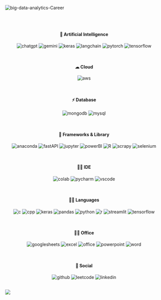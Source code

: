 <br><br>

![big-data-analytics-Career](https://github.com/user-attachments/assets/4e23b4eb-322b-4f77-962c-4c91a2b66905)

<br><br>   
<h4 align="center">🤖 Artificial Intelligence</h4>
<p align="center"> 
   <img align="center" alt="chatgpt" width="auto" src="https://img.shields.io/badge/ChatGPT-74aa9c?style=for-the-badge&logo=openai&logoColor=white" />
   <img align="center" alt="gemini" width="auto" src="https://img.shields.io/badge/Google%20Gemini-8E75B2?style=for-the-badge&logo=googlegemini&logoColor=white" />
   <img align="center" alt="keras" width="auto" src="https://img.shields.io/badge/Keras-FF0000?style=for-the-badge&logo=keras&logoColor=white" />
   <img align="center" alt="langchain" width="auto" src="https://img.shields.io/badge/langchain-1C3C3C?style=for-the-badge&logo=langchain&logoColor=white" />
   <img align="center" alt="pytorch" width="auto" src="https://img.shields.io/badge/PyTorch-EE4C2C?style=for-the-badge&logo=pytorch&logoColor=white" />
   <img align="center" alt="tensorflow" width="auto" src="https://img.shields.io/badge/TensorFlow-FF6F00?style=for-the-badge&logo=tensorflow&logoColor=white" />
</p>
   
<br>

<h4 align="center">☁ Cloud</h4>
<p align="center">
   <img align="center" alt="aws" width="auto" src="https://img.shields.io/badge/Amazon_AWS-FF9900?style=for-the-badge&logo=amazonaws&logoColor=white" />
</p>
   
<br>

<h4 align="center">⚡ Database</h4>
<p align="center">
   <img align="center" alt="mongodb" width="auto" src="https://img.shields.io/badge/MongoDB-4EA94B?style=for-the-badge&logo=mongodb&logoColor=white" />
   <img align="center" alt="mysql" width="auto" src="https://img.shields.io/badge/MySQL-005C84?style=for-the-badge&logo=mysql&logoColor=white" />
</p>
   
<br>

<h4 align="center">🚀 Frameworks & Library</h4>
<p align="center">
   <img align="center" alt="anaconda" width="auto" src="https://img.shields.io/badge/conda-342B029.svg?&style=for-the-badge&logo=anaconda&logoColor=white" />
   <img align="center" alt="fastAPI" width="auto" src="https://img.shields.io/badge/fastapi-109989?style=for-the-badge&logo=FASTAPI&logoColor=white" />
   <img align="center" alt="jupyter" width="auto" src="https://img.shields.io/badge/Jupyter-F37626.svg?&style=for-the-badge&logo=Jupyter&logoColor=white" />
   <img align="center" alt="powerBI" width="auto" src="https://img.shields.io/badge/PowerBI-F2C811?style=for-the-badge&logo=Power%20BI&logoColor=white" />
   <img align="center" alt="R" width="auto" src="https://img.shields.io/badge/R-276DC3?style=for-the-badge&logo=r&logoColor=white" />
   <img align="center" alt="scrapy" width="auto" src="https://img.shields.io/badge/Scrapy-60A839?style=for-the-badge&logo=scrapy&logoColor=white" />
   <img align="center" alt="selenium" width="auto" src="https://img.shields.io/badge/Selenium-43B02A?style=for-the-badge&logo=Selenium&logoColor=white" />
</p>
   
<br>

<h4 align="center">👩‍💻 IDE</h4>
<p align="center">
   <img align="center" alt="colab" width="auto" src="https://img.shields.io/badge/Colab-F9AB00?style=for-the-badge&logo=googlecolab&color=525252" />
   <img align="center" alt="pycharm" width="auto" src="https://img.shields.io/badge/PyCharm-000000.svg?&style=for-the-badge&logo=PyCharm&logoColor=white" />
  <img align="center" alt="vscode" width="auto" src="https://img.shields.io/badge/VSCode-0078D4?style=for-the-badge&logo=visual%20studio%20code&logoColor=white" />
</p>

<br>

<h4 align="center">👩‍💻 Languages</h4>
<p align="center">
  <img align="center" alt="c" width="auto" src="https://img.shields.io/badge/C-00599C?style=for-the-badge&logo=c&logoColor=white" />
  <img align="center" alt="cpp" width="auto" src="https://img.shields.io/badge/C%2B%2B-00599C?style=for-the-badge&logo=c%2B%2B&logoColor=white" />
  <img align="center" alt="keras" width="auto" src="https://img.shields.io/badge/Keras-D00000?style=for-the-badge&logo=Keras&logoColor=white" />
  <img align="center" alt="pandas" width="auto" src="https://img.shields.io/badge/Pandas-2C2D72?style=for-the-badge&logo=pandas&logoColor=white" />
  <img align="center" alt="python" width="auto" src="https://img.shields.io/badge/Python-FFD43B?style=for-the-badge&logo=python&logoColor=blue" />
  <img align="center" alt="r" width="auto" src="https://img.shields.io/badge/R-276DC3?style=for-the-badge&logo=r&logoColor=white" />
  <img align="center" alt="streamlit" width="auto" src="https://img.shields.io/badge/Streamlit-FF4B4B?style=for-the-badge&logo=Streamlit&logoColor=white" />
  <img align="center" alt="tensorflow" width="auto" src="https://img.shields.io/badge/TensorFlow-FF6F00?style=for-the-badge&logo=TensorFlow&logoColor=white" />
</p>

<br>

<h4 align="center">👨‍💻 Office</h4>
<p align="center">
  <img align="center" alt="googlesheets" width="auto" src="https://img.shields.io/badge/Google%20Sheets-34A853?style=for-the-badge&logo=google-sheets&logoColor=white" />
  <img align="center" alt="excel" width="auto" src="https://img.shields.io/badge/Microsoft_Excel-217346?style=for-the-badge&logo=microsoft-excel&logoColor=white" />
  <img align="center" alt="office" width="auto" src="https://img.shields.io/badge/Microsoft_Office-D83B01?style=for-the-badge&logo=microsoft-office&logoColor=white" />
  <img align="center" alt="powerpoint" width="auto" src="https://img.shields.io/badge/Microsoft_PowerPoint-B7472A?style=for-the-badge&logo=microsoft-powerpoint&logoColor=white" />
  <img align="center" alt="word" width="auto" src="https://img.shields.io/badge/Microsoft_Word-2B579A?style=for-the-badge&logo=microsoft-word&logoColor=white" />
</p>

<br>

<h4 align="center">👨 Social</h4>
<p align="center">
  <img align="center" alt="github" width="auto" src="https://img.shields.io/badge/GitHub-100000?style=for-the-badge&logo=github&logoColor=white" />
  <img align="center" alt="leetcode" width="auto" src="https://img.shields.io/badge/-LeetCode-FFA116?style=for-the-badge&logo=LeetCode&logoColor=black" />
  <img align="center" alt="linkedin" width="auto" src="https://img.shields.io/badge/LinkedIn-0077B5?style=for-the-badge&logo=linkedin&logoColor=white" />
</p>

<br> 
<div align="center>

   [![](https://github-readme-streak-stats.herokuapp.com/?user=meriatjoseph&theme=material-palenight)](https://github.com/meriatjoseph)

</div>
<br>
   
